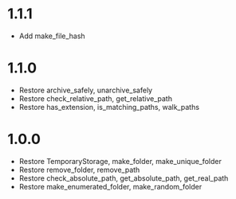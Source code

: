 # 1.1.1
- Add make_file_hash

# 1.1.0
- Restore archive_safely, unarchive_safely
- Restore check_relative_path, get_relative_path
- Restore has_extension, is_matching_paths, walk_paths

# 1.0.0
- Restore TemporaryStorage, make_folder, make_unique_folder
- Restore remove_folder, remove_path
- Restore check_absolute_path, get_absolute_path, get_real_path
- Restore make_enumerated_folder, make_random_folder
